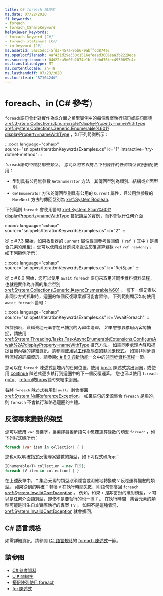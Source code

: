```yaml
---
title: C# foreach 陳述式
ms.date: 07/22/2020
f1_keywords:
- foreach
- foreach_CSharpKeyword
helpviewer_keywords:
- foreach keyword [C#]
- foreach statement [C#]
- in keyword [C#]
ms.assetid: 5a9c5ddc-5fd3-457a-9bb6-9abffcd874ec
ms.openlocfilehash: 4af431d29e538c1516efeaad3008eaa3b2229ece
ms.sourcegitcommit: 04022ca5d00b2074e1b1ffdbd76bec4950697c4c
ms.translationtype: MT
ms.contentlocale: zh-TW
ms.lasthandoff: 07/23/2020
ms.locfileid: "87104246"
---
```

# <a name="foreach-in-c-reference"></a>foreach、in (C# 參考)

`foreach`語句會針對實作為或介面之類型實例中的每個專案執行語句或語句區塊 <xref:System.Collections.IEnumerable?displayProperty=nameWithType> <xref:System.Collections.Generic.IEnumerable%601?displayProperty=nameWithType> ，如下列範例所示：

:::code language="csharp" source="snippets/IterationKeywordsExamples.cs" id="1" interactive="try-dotnet-method" :::

`foreach`語句不限於那些類型。 您可以將它與符合下列條件的任何類型實例搭配使用：

- 型別具有公用無參數 `GetEnumerator` 方法，其傳回型別為類別、結構或介面型別，
- `GetEnumerator` 方法的傳回型別具有公用的 `Current` 屬性，且公用無參數的 `MoveNext` 方法的傳回型別為 <xref:System.Boolean>。

下列範例 `foreach` 會使用語句 <xref:System.Span%601?displayProperty=nameWithType> 搭配類型的實例，而不會執行任何介面：

:::code language="csharp" source="snippets/IterationKeywordsExamples.cs" id="2" :::

從 c # 7.3 開始，如果枚舉器的 `Current` 屬性傳回[參考傳回值](ref.md#reference-return-values)（ `ref T` 其中 `T` 是集合元素的類型），您可以使用或修飾詞來宣告反覆運算變數 `ref` `ref readonly` ，如下列範例所示：

:::code language="csharp" source="snippets/IterationKeywordsExamples.cs" id="RefSpan" :::

從 c # 8.0 開始，您可以使用 `await foreach` 語句來取用非同步資料資料流程，也就是實作為介面的集合型別 <xref:System.Collections.Generic.IAsyncEnumerable%601> 。 當下一個元素以非同步方式抓取時，迴圈的每個反復專案都可能會暫停。 下列範例顯示如何使用 `await foreach` 語句：

:::code language="csharp" source="snippets/IterationKeywordsExamples.cs" id="AwaitForeach" :::

根據預設，資料流程元素會在已捕捉的內容中處理。 如果您想要停用內容的捕捉，請使用 <xref:System.Threading.Tasks.TaskAsyncEnumerableExtensions.ConfigureAwait%2A?displayProperty=nameWithType> 擴充方法。 如需同步處理內容和捕捉目前內容的詳細資訊，請參閱[使用以工作為基礎的非同步模式](../../../standard/asynchronous-programming-patterns/consuming-the-task-based-asynchronous-pattern.md)。 如需非同步資料流程的詳細資訊，請參閱[c # 8.0 的新功能](../../whats-new/csharp-8.md)一文中的[非同步資料流程](../../whats-new/csharp-8.md#asynchronous-streams)一節。

您可以在 `foreach` 陳述式區塊內的任何位置，使用 [break](break.md) 陳述式跳出迴圈，或使用 [continue](continue.md) 陳述式逐步執行到迴圈中的下一個反覆運算。 您也可以使用 `foreach` [goto](goto.md)、 [return](return.md)或[throw](throw.md)語句來結束迴圈。

若將 `foreach` 陳述式套用到 `null`，則會擲回 <xref:System.NullReferenceException>。 如果語句的來源集合 `foreach` 是空的，則 `foreach` 不會執行和略過迴圈的主體。

## <a name="type-of-an-iteration-variable"></a>反復專案變數的類型

您可以使用 `var` 關鍵字，讓編譯器推斷語句中反覆運算變數的類型 `foreach` ，如下列程式碼所示：

```csharp
foreach (var item in collection) { }
```

您也可以明確指定反復專案變數的類型，如下列程式碼所示：

```csharp
IEnumerable<T> collection = new T[5];
foreach (V item in collection) { }
```

在上述表單中， `T` 集合元素的類型必須隱含或明確地轉換成 `V` 反覆運算變數的類型。 如果從到的明確 `T` 轉換 `V` 在執行時間失敗，則語句會擲回 `foreach` <xref:System.InvalidCastException> 。 例如，如果 `T` 是非密封的類別類型， `V` 可以是任何介面類別型，即使不是要執行的也一樣 `T` 。 在執行時間，集合元素的類型可能是衍生自並實際執行的專案 `T` `V` 。 如果不是這種情況， <xref:System.InvalidCastException> 就會擲回。

## <a name="c-language-specification"></a>C# 語言規格

如需詳細資訊，請參閱 [C# 語言規格](~/_csharplang/spec/introduction.md)的 [foreach 陳述式](~/_csharplang/spec/statements.md#the-foreach-statement)一節。

## <a name="see-also"></a>請參閱

- [C# 參考資料](../index.md)
- [C # 關鍵字](index.md)
- [搭配陣列使用 foreach](../../programming-guide/arrays/using-foreach-with-arrays.md)
- [for 陳述式](for.md)
